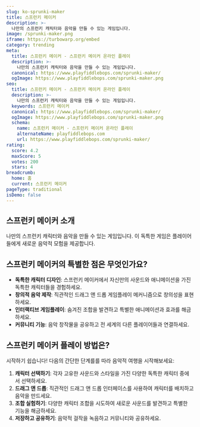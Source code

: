 ```yaml
---
slug: ko-sprunki-maker
title: 스프런키 메이커
description: >-
  나만의 스프런키 캐릭터와 음악을 만들 수 있는 게임입니다.
image: /sprunki-maker.png
iframe: https://turbowarp.org/embed
category: trending
meta:
  title: 스프런키 메이커 - 스프런키 메이커 온라인 플레이
  description: >-
    나만의 스프런키 캐릭터와 음악을 만들 수 있는 게임입니다.
  canonical: https://www.playfiddlebops.com/sprunki-maker/
  ogImage: https://www.playfiddlebops.com/sprunki-maker.png
seo:
  title: 스프런키 메이커 - 스프런키 메이커 온라인 플레이
  description: >-
    나만의 스프런키 캐릭터와 음악을 만들 수 있는 게임입니다.
  keywords: 스프런키 메이커
  canonical: https://www.playfiddlebops.com/sprunki-maker/
  ogImage: https://www.playfiddlebops.com/sprunki-maker.png
  schema:
    name: 스프런키 메이커 - 스프런키 메이커 온라인 플레이
    alternateName: playfiddlebops.com
    url: https://www.playfiddlebops.com/sprunki-maker/
rating:
  score: 4.2
  maxScore: 5
  votes: 200
  stars: 4
breadcrumb:
  home: 홈
  current: 스프런키 메이커
pageType: traditional
isDemo: false
---
```


## 스프런키 메이커 소개

나만의 스프런키 캐릭터와 음악을 만들 수 있는 게임입니다. 이 독특한 게임은 플레이어들에게 새로운 음악적 모험을 제공합니다.

## 스프런키 메이커의 특별한 점은 무엇인가요?

- **독특한 캐릭터 디자인**: 스프런키 메이커에서 자신만의 사운드와 애니메이션을 가진 독특한 캐릭터들을 경험하세요.
- **창의적 음악 제작**: 직관적인 드래그 앤 드롭 게임플레이 메커니즘으로 창의성을 표현하세요.
- **인터랙티브 게임플레이**: 숨겨진 조합을 발견하고 특별한 애니메이션과 효과를 해금하세요.
- **커뮤니티 기능**: 음악 창작물을 공유하고 전 세계의 다른 플레이어들과 연결하세요.

## 스프런키 메이커 플레이 방법은?

시작하기 쉽습니다\! 다음의 간단한 단계를를 따라 음악적 여행을 시작해보세요:

1. **캐릭터 선택하기**: 각자 고유한 사운드와 스타일을 가진 다양한 독특한 캐릭터 중에서 선택하세요.
1. **드래그 앤 드롭**: 직관적인 드래그 앤 드롭 인터페이스를 사용하여 캐릭터를 배치하고 음악을 만드세요.
1. **조합 실험하기**: 다양한 캐릭터 조합을 시도하여 새로운 사운드를 발견하고 특별한 기능을 해금하세요.
1. **저장하고 공유하기**: 음악적 걸작을 녹음하고 커뮤니티와 공유하세요.
